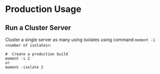 # Production Usage

## Run a Cluster Server

Cluster a single server as many using isolates using command `moment -i <number of isolates>`:

```shell
#  Create a production build
moment -i 2 
or 
moment -isolate 2
```

